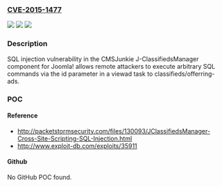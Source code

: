 ### [CVE-2015-1477](https://cve.mitre.org/cgi-bin/cvename.cgi?name=CVE-2015-1477)
![](https://img.shields.io/static/v1?label=Product&message=n%2Fa&color=blue)
![](https://img.shields.io/static/v1?label=Version&message=n%2Fa&color=blue)
![](https://img.shields.io/static/v1?label=Vulnerability&message=n%2Fa&color=brighgreen)

### Description

SQL injection vulnerability in the CMSJunkie J-ClassifiedsManager component for Joomla! allows remote attackers to execute arbitrary SQL commands via the id parameter in a viewad task to classifieds/offerring-ads.

### POC

#### Reference
- http://packetstormsecurity.com/files/130093/JClassifiedsManager-Cross-Site-Scripting-SQL-Injection.html
- http://www.exploit-db.com/exploits/35911

#### Github
No GitHub POC found.

